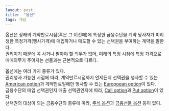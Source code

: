 ```yaml
---
layout: post
title:  "옵션"
tags: 개념
---
```


<p>
  옵션은 장래의 계약만료시점(혹은 그 이전에)에 특정한 금융수단을 계약 당사자가 미리 정한 특정가격(행사가격)에 매입하거나 매도할 수 있는 선택권을 부여하는 계약을 말한다.<br>
  권리이기 때문에 꼭 사거나 팔아야 할 의무가 없어, 미래의 특정 시점에 특정 가격으로 매매의무가 주어지는 선물과는 근본적으로 다르다.
</p>
<p>
  옵션에는 여러 가지 종류가 있다.<br>
  권리행사 가능한 시점에 따라, 계약만료시점까지 언제든지 선택권을 행사할 수 있는 <u>American option</u>과 계약만료일에만 행사할 수 있는 <u>Europoean option</u>이 있다.<br>
  금융수단의 매입 선택권인지 매출 선택권인지에 따라, <u>Call option</u>과 <u>Put option</u>이 있다.<br>
  선택권의 대상이 되는 금융수단의 종류에 따라, <u>주식 옵션</u>과 <u>금융선물 옵션</u> 등이 있다.
</p>
